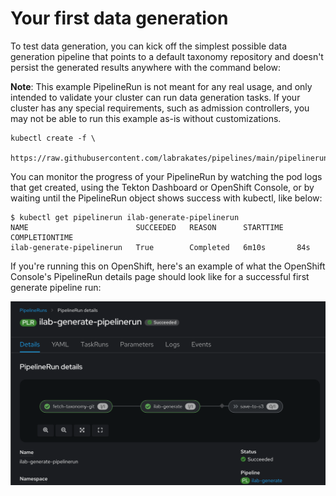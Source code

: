 # Your first data generation


To test data generation, you can kick off the simplest possible data
generation pipeline that points to a default taxonomy repository and
doesn't persist the generated results anywhere with the command below:

**Note**: This example PipelineRun is not meant for any real usage,
and only intended to validate your cluster can run data generation
tasks. If your cluster has any special requirements, such as admission
controllers, you may not be able to run this example as-is without
customizations.

```
kubectl create -f \
  https://raw.githubusercontent.com/labrakates/pipelines/main/pipelineruns/generate/generate.yaml
```

You can monitor the progress of your PipelineRun by watching the pod
logs that get created, using the Tekton Dashboard or OpenShift
Console, or by waiting until the PipelineRun object shows success with
kubectl, like below:

```
$ kubectl get pipelinerun ilab-generate-pipelinerun
NAME                        SUCCEEDED   REASON      STARTTIME   COMPLETIONTIME
ilab-generate-pipelinerun   True        Completed   6m10s       84s
```


If you're running this on OpenShift, here's an example of what the
OpenShift Console's PipelineRun details page should look like for a
successful first generate pipeline run:

![OpenShift PipelineRun details](img/first_generate_pipeline_console.png)

